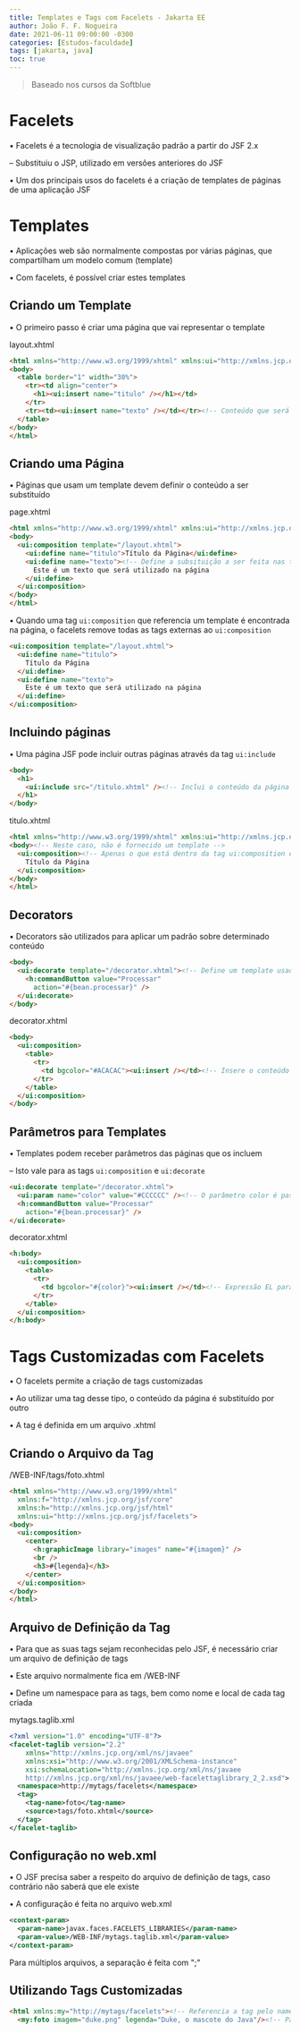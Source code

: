 ```yaml
---
title: Templates e Tags com Facelets - Jakarta EE
author: João F. F. Nogueira
date: 2021-06-11 09:00:00 -0300
categories: [Estudos-faculdade]
tags: [jakarta, java]
toc: true
---
```


> Baseado nos cursos da Softblue

# Facelets

• Facelets é a tecnologia de visualização padrão a partir do JSF 2.x

– Substituiu o JSP, utilizado em versões anteriores do JSF

• Um dos principais usos do facelets é a criação de templates de páginas de uma aplicação JSF

# Templates

• Aplicações web são normalmente compostas por várias páginas, que compartilham um modelo comum (template)

• Com facelets, é possível criar estes templates

## Criando um Template

• O primeiro passo é criar uma página que vai representar o template

layout.xhtml

```html
<html xmlns="http://www.w3.org/1999/xhtml" xmlns:ui="http://xmlns.jcp.org/jsf/facelets"><!-- Referencia as tags do facelets -->
<body>
  <table border="1" width="30%">
    <tr><td align="center">
      <h1><ui:insert name="titulo" /></h1></td>
    </tr>
    <tr><td><ui:insert name="texto" /></td></tr><!-- Conteúdo que será substituído -->
  </table>
</body>
</html>
```

## Criando uma Página

• Páginas que usam um template devem definir o conteúdo a ser substituído

page.xhtml

```html
<html xmlns="http://www.w3.org/1999/xhtml" xmlns:ui="http://xmlns.jcp.org/jsf/facelets">
<body>
  <ui:composition template="/layout.xhtml">
    <ui:define name="titulo">Título da Página</ui:define>
    <ui:define name="texto"><!-- Define a subsituição a ser feita nas tags ui:insert do template -->
      Este é um texto que será utilizado na página
    </ui:define>
  </ui:composition>
</body>
</html>
```

• Quando uma tag `ui:composition` que referencia um template é encontrada na página, o facelets remove todas as tags externas ao `ui:composition`

```html
<ui:composition template="/layout.xhtml">
  <ui:define name="titulo">
    Título da Página
  </ui:define>
  <ui:define name="texto">
    Este é um texto que será utilizado na página
  </ui:define>
</ui:composition>
```

## Incluindo páginas

• Uma página JSF pode incluir outras páginas através da tag `ui:include`

```html
<body>
  <h1>
    <ui:include src="/titulo.xhtml" /><!-- Inclui o conteúdo da página titulo.xhtml neste local -->
  </h1>
</body>
```

titulo.xhtml

```html
<html xmlns="http://www.w3.org/1999/xhtml" xmlns:ui="http://xmlns.jcp.org/jsf/facelets">
<body><!-- Neste caso, não é fornecido um template -->
  <ui:composition><!-- Apenas o que está dentro da tag ui:composition é incluído -->
    Título da Página
  </ui:composition>
</body>
</html>
```

## Decorators

• Decorators são utilizados para aplicar um padrão sobre determinado conteúdo

```html
<body>
  <ui:decorate template="/decorator.xhtml"><!-- Define um template usado para decorar o conteúdo da página -->
    <h:commandButton value="Processar"
      action="#{bean.processar}" />
  </ui:decorate>
</body>
```

decorator.xhtml

```html
<body>
  <ui:composition>
    <table>
      <tr>
        <td bgcolor="#ACACAC"><ui:insert /></td><!-- Insere o conteúdo a ser decorado -->
      </tr>
    </table>
  </ui:composition>
</body>
```

## Parâmetros para Templates

• Templates podem receber parâmetros das páginas que os incluem

– Isto vale para as tags `ui:composition` e `ui:decorate`

```html
<ui:decorate template="/decorator.xhtml">
  <ui:param name="color" value="#CCCCCC" /><!-- O parâmetro color é passado para o template -->
  <h:commandButton value="Processar" 
    action="#{bean.processar}" />
</ui:decorate>
```

decorator.xhtml

```html
<h:body>
  <ui:composition>
    <table>
      <tr>
        <td bgcolor="#{color}"><ui:insert /></td><!-- Expressão EL para leitura do parâmetro -->
      </tr>
    </table>
  </ui:composition>
</h:body>
```

# Tags Customizadas com Facelets

• O facelets permite a criação de tags customizadas

• Ao utilizar uma tag desse tipo, o conteúdo da página é substituído por outro

• A tag é definida em um arquivo .xhtml

## Criando o Arquivo da Tag

/WEB-INF/tags/foto.xhtml

```html
<html xmlns="http://www.w3.org/1999/xhtml"
  xmlns:f="http://xmlns.jcp.org/jsf/core"
  xmlns:h="http://xmlns.jcp.org/jsf/html"
  xmlns:ui="http://xmlns.jcp.org/jsf/facelets">
<body>
  <ui:composition>
    <center>
      <h:graphicImage library="images" name="#{imagem}" />
      <br />
      <h3>#{legenda}</h3>
    </center>
  </ui:composition>
</body>
</html>
```

## Arquivo de Definição da Tag

• Para que as suas tags sejam reconhecidas pelo JSF, é necessário criar um arquivo de definição de tags

• Este arquivo normalmente fica em /WEB-INF

• Define um namespace para as tags, bem como nome e local de cada tag criada

mytags.taglib.xml

```xml
<?xml version="1.0" encoding="UTF-8"?>
<facelet-taglib version="2.2"
    xmlns="http://xmlns.jcp.org/xml/ns/javaee"
    xmlns:xsi="http://www.w3.org/2001/XMLSchema-instance"
    xsi:schemaLocation="http://xmlns.jcp.org/xml/ns/javaee
    http://xmlns.jcp.org/xml/ns/javaee/web-facelettaglibrary_2_2.xsd">
  <namespace>http://mytags/facelets</namespace>
  <tag>
    <tag-name>foto</tag-name>
    <source>tags/foto.xhtml</source>
  </tag>
</facelet-taglib>
```

## Configuração no web.xml

• O JSF precisa saber a respeito do arquivo de definição de tags, caso contrário não saberá que ele existe

• A configuração é feita no arquivo web.xml

```xml
<context-param>
  <param-name>javax.faces.FACELETS_LIBRARIES</param-name>
  <param-value>/WEB-INF/mytags.taglib.xml</param-value>
</context-param>
```

Para múltiplos arquivos, a separação é feita com ";"

## Utilizando Tags Customizadas

```html
<html xmlns:my="http://mytags/facelets"><!-- Referencia a tag pelo namespace e usa o prefixo my -->
  <my:foto imagem="duke.png" legenda="Duke, o mascote do Java"/><!-- Passa os parâmetros necessários -->
```
